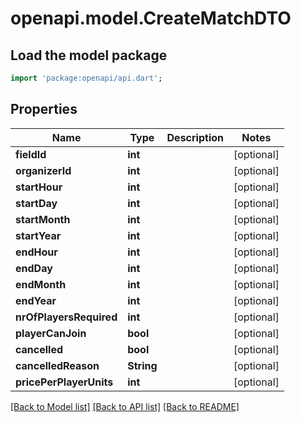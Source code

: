 # openapi.model.CreateMatchDTO

## Load the model package
```dart
import 'package:openapi/api.dart';
```

## Properties
Name | Type | Description | Notes
------------ | ------------- | ------------- | -------------
**fieldId** | **int** |  | [optional] 
**organizerId** | **int** |  | [optional] 
**startHour** | **int** |  | [optional] 
**startDay** | **int** |  | [optional] 
**startMonth** | **int** |  | [optional] 
**startYear** | **int** |  | [optional] 
**endHour** | **int** |  | [optional] 
**endDay** | **int** |  | [optional] 
**endMonth** | **int** |  | [optional] 
**endYear** | **int** |  | [optional] 
**nrOfPlayersRequired** | **int** |  | [optional] 
**playerCanJoin** | **bool** |  | [optional] 
**cancelled** | **bool** |  | [optional] 
**cancelledReason** | **String** |  | [optional] 
**pricePerPlayerUnits** | **int** |  | [optional] 

[[Back to Model list]](../README.md#documentation-for-models) [[Back to API list]](../README.md#documentation-for-api-endpoints) [[Back to README]](../README.md)


